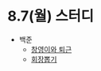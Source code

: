 # 8.7(월) 스터디

- 백준
  - [창영이와 퇴근](https://www.acmicpc.net/problem/22116)
  - [회장뽑기](https://www.acmicpc.net/problem/2660)
